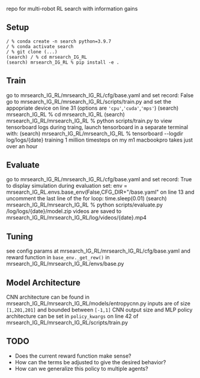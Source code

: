 repo for multi-robot RL search with information gains

## Setup
    / % conda create -n search python=3.9.7
    / % conda activate search
    / % git clone (...)
    (search) / % cd mrsearch_IG_RL
    (search) mrsearch_IG_RL % pip install -e .
## Train
go to mrsearch_IG_RL/mrsearch_IG_RL/cfg/base.yaml and set record: False
go to mrsearch_IG_RL/mrsearch_IG_RL/scripts/train.py and set the appopriate device on line 31 (options are ``'cpu'``,``'cuda'``,``'mps'``)
    (search) mrsearch_IG_RL % cd mrsearch_IG_RL
    (search) mrsearch_IG_RL/mrsearch_IG_RL % python scripts/train.py
to view tensorboard logs during traing, launch tensorboard in a separate terminal with:
    (search) mrsearch_IG_RL/mrsearch_IG_RL % tensorboard --logdir log/logs/{date}
training 1 million timesteps on my m1 macbookpro takes just over an hour
## Evaluate
go to mrsearch_IG_RL/mrsearch_IG_RL/cfg/base.yaml and set record: True
to display simulation during evaluation set:
    env = mrsearch_IG_RL.envs.base_env(False,CFG_DIR+"/base.yaml"
on line 13 and uncomment the last line of the for loop:
    time.sleep(0.01)
    (search) mrsearch_IG_RL/mrsearch_IG_RL % python scripts/evaluate.py /log/logs/{date}/model.zip
videos are saved to mrsearch_IG_RL/mrsearch_IG_RL/log/videos/{date}.mp4
## Tuning
see config params at mrsearch_IG_RL/mrsearch_IG_RL/cfg/base.yaml
and reward function in ``base_env._get_rew()`` in mrsearch_IG_RL/mrsearch_IG_RL/envs/base.py
## Model Architecture
CNN architecture can be found in mrsearch_IG_RL/mrsearch_IG_RL/models/entropycnn.py
inputs are of size ``[1,201,201]`` and bounded between ``[-1,1]``
CNN output size and MLP policy architecture can be set in ``policy_kwargs`` on line 42 of mrsearch_IG_RL/mrsearch_IG_RL/scripts/train.py
## TODO
- Does the current reward function make sense?
- How can the terms be adjusted to give the desired behavior?
- How can we generalize this policy to multiple agents?

